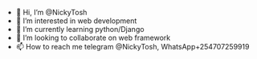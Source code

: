 - 👋 Hi, I’m @NickyTosh
- 👀 I’m interested in web development 
- 🌱 I’m currently learning python/Django
- 💞️ I’m looking to collaborate on web framework 
- 📫 How to reach me telegram @NickyTosh, WhatsApp+254707259919

<!---
NickyTosh/NickyTosh is a ✨ special ✨ repository because its `README.md` (this file) appears on your GitHub profile.
You can click the Preview link to take a look at your changes.
--->
